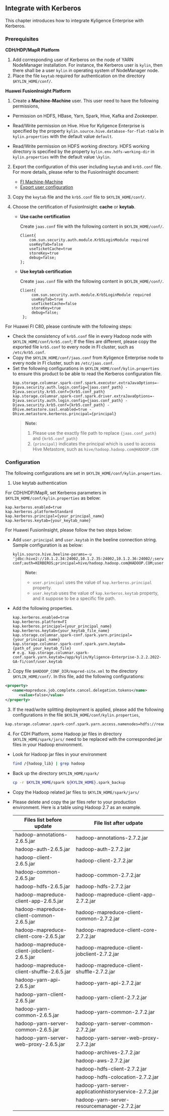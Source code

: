 ## Integrate with Kerberos

This chapter introduces how to integrate Kyligence Enterprise with Kerberos.

### Prerequisites

**CDH/HDP/MapR Platform**

1. Add corresponding user of Kerberos on the node of YARN NodeManager installation. For instance, the Kerberos user is `kylin`, then there shall be a user `kylin` in operating system of NodeManager node.
2. Place the file `keytab` required for authentication on the directory `$KYLIN_HOME/conf/`.

**Huawei FusionInsight Platform**

1. Create a **Machine-Machine** user. This user need to have the following permissions,
  - Permission on HDFS, HBase, Yarn, Spark, Hive, Kafka and Zookeeper. 
  - Read/Write permission on Hive. Hive for Kyligence Enterprise is specified by the property `kylin.source.hive.database-for-flat-table` in `kylin.properties` with the default value `default`.

  - Read/Write permission on HDFS working directory. HDFS working directory is specified by the property `kylin.env.hdfs-working-dir` in `kylin.properties` with the default value `\kylin`.

2. Export the configuration of this user including `keytab` and `krb5.conf` file. For more details, please refer to the FusionInsight document:
   - [FI Machine-Machine](http://support.huawei.com/hedex/hdx.do?docid=EDOC1000130553&lang=en) 
   - [Export user configuration](http://support.huawei.com/hedex/hdx.do?docid=EDOC1000130553&lang=en)


3. Copy the `keytab` file and the `krb5.conf` file to `$KYLIN_HOME/conf/`.
4. Choose the certification of FusionInsight: **cache** or **keytab**.
   * **Use cache certification**

     Create `jaas.conf` file with the following content in `$KYLIN_HOME/conf/`.

     ```
     Client{
         com.sun.security.auth.module.Krb5LoginModule required
         useKeyTab=false
         useTicketCache=true
         storeKey=true
         debug=false;
     };
     ```

   * **Use keytab certification**

     Create `jaas.conf` file with the following content in `$KYLIN_HOME/conf/`.

     ```
     Client{
          com.sun.security.auth.module.Krb5LoginModule required
          useKeyTab=true
          useTicketCache=false
          storeKey=true
          debug=false;
      };
     ```

For Huawei FI C80, please continute with the following steps:

* Check the consistency of `krb5.conf` file in every Hadoop node with `$KYLIN_HOME/conf/krb5.conf`; If the files are different, please copy the exported file `krb5.conf` to every node in FI cluster, such as `/etc/krb5.conf`.
* Copy the `$KYLIN_HOME/conf/jaas.conf` from Kyligence Enterprise node to every node in FI cluster, such as `/etc/jaas.conf`.
* Set the following configurations in `$KYLIN_HOME/conf/kylin.properties` to ensure this product to be able to read the Kerberos configuration file.
  ```properties
  kap.storage.columnar.spark-conf.spark.executor.extraJavaOptions=-Djava.security.auth.login.config={jaas.conf_path} -Djava.security.krb5.conf={krb5.conf_path}
  kap.storage.columnar.spark-conf.spark.driver.extraJavaOptions=-Djava.security.auth.login.config={jaas.conf_path} -Djava.security.krb5.conf={krb5.conf_path} -Dhive.metastore.sasl.enabled=true -Dhive.metastore.kerberos.principal={principal}
  ```
  > **Note:**
  > 1. Please use the exactly file path to replace `{jaas.conf_path}` and  `{krb5.conf_path}` 
  > 2. `{principal}` indicates the principal which is used to access Hive Metastore, such as `hive/hadoop.hadoop.com@HADOOP.COM` 

### Configuration

The following configurations are set in `$KYLIN_HOME/conf/kylin.properties`.

1. Use keytab authentication

  For CDH/HDP/MapR, set Kerberos parameters in `$KYLIN_HOME/conf/kylin.properties` as below:

  ```properties
  kap.kerberos.enabled=true
  kap.kerberos.platform=Standard
  kap.kerberos.principal={your_principal_name}
  kap.kerberos.keytab={your_keytab_name}
  ```

  For Huawei FusionInsight, please follow the two steps below:

  - Add `user.principal` and `user.keytab` in the beeline connection string. Sample configuration is as below:

    ```properties
    kylin.source.hive.beeline-params=-u 'jdbc:hive2://10.1.2.34:24002,10.1.2.35:24002,10.1.2.36:24002/;serviceDiscoveryMode=zooKeeper;zooKeeperNamespace=hiveserver2;sasl.qop=auth-conf;auth=KERBEROS;principal=hive/hadoop.hadoop.com@HADOOP.COM;user.keytab=/root/testkylinadmin/user.keytab;user.principal=testkylinadmin'
    ```

    > **Note:**
    > - `user.principal` uses the value of `kap.kerberos.principal` property.
    > - `user.keytab` uses the value of `kap.kerberos.keytab` property, and it suppose to be a specific file path.

  - Add the following properties.

    ```
    kap.kerberos.enabled=true
    kap.kerberos.platform=FI
    kap.kerberos.principal={your_principal_name}
    kap.kerberos.keytab={your_keytab_file_name}
    kap.storage.columnar.spark-conf.spark.yarn.principal={your_principal_name}
    kap.storage.columnar.spark-conf.spark.yarn.keytab={path_of_your_keytab_file}
    # e.g. kap.storage.columnar.spark-conf.spark.yarn.keytab=/app/kylin/Kyligence-Enterprise-3.2.2.2022-GA-fi/conf/user.keytab
    ```


2. Copy file `$HADOOP_CONF_DIR/mapred-site.xml` to the directory `$KYLIN_HOME/conf/`. In this file, add the following configurations:
  ```xml
  <property>
     <name>mapreduce.job.complete.cancel.delegation.tokens</name>
        <value>false</value>
  </property>
  ```
3. If the read/write splitting deployment is applied, please add the following configurations in the file `$KYLIN_HOME/conf/kylin.properties`,
  ```xml
  kap.storage.columnar.spark-conf.spark.yarn.access.namenodes=hdfs://readcluster,hdfs://writecluster
  ```
4. For CDH Platform, some Hadoop jar files in directory `$KYLIN_HOME/spark/jars/` need to be replaced with the corresponded jar files in your Hadoop environment.
  - Look for Hadoop jar files in your environment
    ```sh
    find /{hadoop_lib} | grep hadoop
    ```

  - Back up the directory `$KYLIN_HOME/spark/`
    ```sh
    cp -r $KYLIN_HOME/spark ${KYLIN_HOME}.spark_backup
    ```

  - Copy the Hadoop related jar files to `$KYLIN_HOME/spark/jars/`

  - Please delete and copy the jar files refer to your production environment. Here is a table using Hadoop 2.7 as an example.

    | Files list before update                    | File list after udpate                                 |
    | ------------------------------------------- | ------------------------------------------------------ |
    | hadoop-annotations-2.6.5.jar                | hadoop-annotations-2.7.2.jar                           |
    | hadoop-auth-2.6.5.jar                       | hadoop-auth-2.7.2.jar                                  |
    | hadoop-client-2.6.5.jar                     | hadoop-client-2.7.2.jar                                |
    | hadoop-common-2.6.5.jar                     | hadoop-common-2.7.2.jar                                |
    | hadoop-hdfs-2.6.5.jar                       | hadoop-hdfs-2.7.2.jar                                  |
    | hadoop-mapreduce-client-app-2.6.5.jar       | hadoop-mapreduce-client-app-2.7.2.jar                  |
    | hadoop-mapreduce-client-common-2.6.5.jar    | hadoop-mapreduce-client-common-2.7.2.jar               |
    | hadoop-mapreduce-client-core-2.6.5.jar      | hadoop-mapreduce-client-core-2.7.2.jar                 |
    | hadoop-mapreduce-client-jobclient-2.6.5.jar | hadoop-mapreduce-client-jobclient-2.7.2.jar            |
    | hadoop-mapreduce-client-shuffle-2.6.5.jar   | hadoop-mapreduce-client-shuffle-2.7.2.jar              |
    | hadoop-yarn-api-2.6.5.jar                   | hadoop-yarn-api-2.7.2.jar                              |
    | hadoop-yarn-client-2.6.5.jar                | hadoop-yarn-client-2.7.2.jar                           |
    | hadoop-yarn-common-2.6.5.jar                | hadoop-yarn-common-2.7.2.jar                           |
    | hadoop-yarn-server-common-2.6.5.jar         | hadoop-yarn-server-common-2.7.2.jar                    |
    | hadoop-yarn-server-web-proxy-2.6.5.jar      | hadoop-yarn-server-web-proxy-2.7.2.jar                 |
    |                                             | hadoop-archives-2.7.2.jar                              |
    |                                             | hadoop-aws-2.7.2.jar                                   |
    |                                             | hadoop-hdfs-client-2.7.2.jar                           |
    |                                             | hadoop-hdfs-colocation-2.7.2.jar                       |
    |                                             | hadoop-yarn-server-applicationhistoryservice-2.7.2.jar |
    |                                             | hadoop-yarn-server-resourcemanager-2.7.2.jar           |
